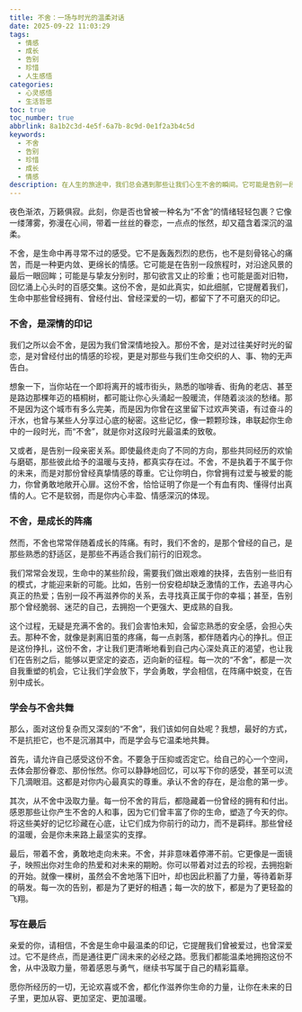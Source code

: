 ```yaml
---
title: 不舍：一场与时光的温柔对话
date: 2025-09-22 11:03:29
tags:
  - 情感
  - 成长
  - 告别
  - 珍惜
  - 人生感悟
categories:
  - 心灵感悟
  - 生活哲思
toc: true
toc_number: true
abbrlink: 8a1b2c3d-4e5f-6a7b-8c9d-0e1f2a3b4c5d
keywords:
  - 不舍
  - 告别
  - 珍惜
  - 成长
  - 情感
description: 在人生的旅途中，我们总会遇到那些让我们心生不舍的瞬间。它可能是告别一段关系，挥别一个地方，或是与过去的自己作别。这份不舍，并非软弱，而是我们深情投入的证明，是生命温柔的印记。让我们一起，温柔地拥抱这份不舍，从中汲取力量，走向更广阔的未来。
---
```


夜色渐浓，万籁俱寂。此刻，你是否也曾被一种名为“不舍”的情绪轻轻包裹？它像一缕薄雾，弥漫在心间，带着一丝丝的眷恋，一点点的怅然，却又蕴含着深沉的温柔。

不舍，是生命中再寻常不过的感受。它不是轰轰烈烈的悲伤，也不是刻骨铭心的痛苦，而是一种更内敛、更绵长的情感。它可能是在告别一段旅程时，对沿途风景的最后一眼回眸；可能是与挚友分别时，那句欲言又止的珍重；也可能是面对旧物，回忆涌上心头时的百感交集。这份不舍，是如此真实，如此细腻，它提醒着我们，生命中那些曾经拥有、曾经付出、曾经深爱的一切，都留下了不可磨灭的印记。

### 不舍，是深情的印记

我们之所以会不舍，是因为我们曾深情地投入。那份不舍，是对过往美好时光的留恋，是对曾经付出的情感的珍视，更是对那些与我们生命交织的人、事、物的无声告白。

想象一下，当你站在一个即将离开的城市街头，熟悉的咖啡香、街角的老店、甚至是路边那棵年迈的梧桐树，都可能让你心头涌起一股暖流，伴随着淡淡的愁绪。那不是因为这个城市有多么完美，而是因为你曾在这里留下过欢声笑语，有过奋斗的汗水，也曾与某些人分享过心底的秘密。这些记忆，像一颗颗珍珠，串联起你生命中的一段时光，而“不舍”，就是你对这段时光最温柔的致敬。

又或者，是告别一段亲密关系。即使最终走向了不同的方向，那些共同经历的欢愉与磨砺，那些彼此给予的温暖与支持，都真实存在过。不舍，不是执着于不属于你的未来，而是对那份曾经真挚情感的尊重。它让你明白，你曾拥有过爱与被爱的能力，你曾勇敢地敞开心扉。这份不舍，恰恰证明了你是一个有血有肉、懂得付出真情的人。它不是软弱，而是你内心丰盈、情感深沉的体现。

### 不舍，是成长的阵痛

然而，不舍也常常伴随着成长的阵痛。有时，我们不舍的，是那个曾经的自己，是那些熟悉的舒适区，是那些不再适合我们前行的旧观念。

我们常常会发现，生命中的某些阶段，需要我们做出艰难的抉择，去告别一些旧有的模式，才能迎来新的可能。比如，告别一份安稳却缺乏激情的工作，去追寻内心真正的热爱；告别一段不再滋养你的关系，去寻找真正属于你的幸福；甚至，告别那个曾经脆弱、迷茫的自己，去拥抱一个更强大、更成熟的自我。

这个过程，无疑是充满不舍的。我们会害怕未知，会留恋熟悉的安全感，会担心失去。那种不舍，就像是剥离旧茧的疼痛，每一点剥落，都伴随着内心的挣扎。但正是这份挣扎，这份不舍，才让我们更清晰地看到自己内心深处真正的渴望，也让我们在告别之后，能够以更坚定的姿态，迈向新的征程。每一次的“不舍”，都是一次自我重塑的机会，它让我们学会放下，学会勇敢，学会相信，在阵痛中蜕变，在告别中成长。

### 学会与不舍共舞

那么，面对这份复杂而又深刻的“不舍”，我们该如何自处呢？我想，最好的方式，不是抗拒它，也不是沉溺其中，而是学会与它温柔地共舞。

首先，请允许自己感受这份不舍。不要急于压抑或否定它。给自己的心一个空间，去体会那份眷恋、那份怅然。你可以静静地回忆，可以写下你的感受，甚至可以流下几滴眼泪。这都是对你内心最真实的尊重。承认不舍的存在，是治愈的第一步。

其次，从不舍中汲取力量。每一份不舍的背后，都隐藏着一份曾经的拥有和付出。感恩那些让你产生不舍的人和事，因为它们曾丰富了你的生命，塑造了今天的你。将这些美好的记忆珍藏在心底，让它们成为你前行的动力，而不是羁绊。那些曾经的温暖，会是你未来路上最坚实的支撑。

最后，带着不舍，勇敢地走向未来。不舍，并非意味着停滞不前。它更像是一面镜子，映照出你对生命的热爱和对未来的期盼。你可以带着对过去的珍视，去拥抱新的开始。就像一棵树，虽然会不舍地落下旧叶，却也因此积蓄了力量，等待着新芽的萌发。每一次的告别，都是为了更好的相遇；每一次的放下，都是为了更轻盈的飞翔。

### 写在最后

亲爱的你，请相信，不舍是生命中最温柔的印记，它提醒我们曾被爱过，也曾深爱过。它不是终点，而是通往更广阔未来的必经之路。愿我们都能温柔地拥抱这份不舍，从中汲取力量，带着感恩与勇气，继续书写属于自己的精彩篇章。

愿你所经历的一切，无论欢喜或不舍，都化作滋养你生命的力量，让你在未来的日子里，更加从容、更加坚定、更加温暖。